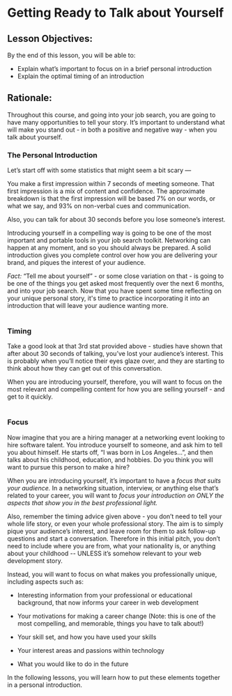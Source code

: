 # Getting Ready to Talk about Yourself

## Lesson Objectives:
By the end of this lesson, you will be able to:
* Explain what’s important to focus on in a brief personal introduction
* Explain the optimal timing of an introduction

## Rationale:

Throughout this course, and going into your job search, you are going to have many opportunities to tell your story. It’s important to understand what will make you stand out - in both a positive and negative way - when you talk about yourself. 

### The Personal Introduction

Let’s start off with some statistics that might seem a bit scary —

You make a first impression within 7 seconds of meeting someone. That first impression is a mix of content and confidence.
The approximate breakdown is that the first impression will be based 7% on our words, or what we say, and 93% on non-verbal cues and communication.

Also, you can talk for about 30 seconds before you lose someone’s interest.

Introducing yourself in a compelling way is going to be one of the most important and portable tools in your job search toolkit. Networking can happen at any moment, and so you should always be prepared. A solid introduction gives you complete control over how you are delivering your brand, and piques the interest of your audience.

*Fact:* “Tell me about yourself” - or some close variation on that - is going to be one of the things you get asked most frequently over the next 6 months, and into your job search. Now that you have spent some time reflecting on your unique personal story, it's time to practice incorporating it into an introduction that will leave your audience wanting more.
<br>
<br>

### Timing

Take a good look at that 3rd stat provided above - studies have shown that after about 30 seconds of talking, you’ve lost your audience’s interest. This is probably when you’ll notice their eyes glaze over, and they are starting to think about how they can get out of this conversation. 

When you are introducing yourself, therefore, you will want to focus on the most relevant and compelling content for how you are selling yourself - and get to it quickly.
<br>
<br>

### Focus

Now imagine that you are a hiring manager at a networking event looking to hire software talent. You introduce yourself to someone, and ask him to tell you about himself. He starts off, “I was born in Los Angeles…”, and then talks about his childhood, education, and hobbies. Do you think you will want to pursue this person to make a hire?

When you are introducing yourself, it’s important to have a *focus that suits your audience.* In a networking situation, interview, or anything else that’s related to your career, you will want to *focus your introduction on ONLY the aspects that show you in the best professional light.*

Also, remember the timing advice given above - you don’t need to tell your whole life story, or even your whole professional story. The aim is to simply pique your audience’s interest, and leave room for them to ask follow-up questions and start a conversation. Therefore in this initial pitch, you don’t need to include where you are from, what your nationality is, or anything about your childhood -- UNLESS it’s somehow relevant to your web development story.

Instead, you will want to focus on what makes you professionally unique, including aspects such as:

  * Interesting information from your professional or educational background, that now informs your career in web development
  
  * Your motivations for making a career change (Note: this is one of the most compelling, and memorable, things you have to talk about!)
  
  * Your skill set, and how you have used your skills
  
  * Your interest areas and passions within technology
  
  * What you would like to do in the future

In the following lessons, you will learn how to put these elements together in a personal introduction.

